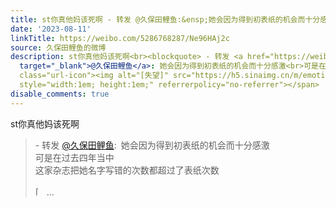 ```yaml
---
title: st你真他妈该死啊 - 转发 @久保田鲤鱼:&ensp;她会因为得到初表纸的机会而十分感激可是在过去四年当中这家杂志把她名字写错的次数都超过了表纸次数[失望]
date: '2023-08-11'
linkTitle: https://weibo.com/5286768287/Ne96HAj2c
source: 久保田鲤鱼的微博
description: st你真他妈该死啊<br><blockquote> - 转发 <a href="https://weibo.com/5286768287"
  target="_blank">@久保田鲤鱼</a>: 她会因为得到初表纸的机会而十分感激<br>可是在过去四年当中<br>这家杂志把她名字写错的次数都超过了表纸次数<br><br><span
  class="url-icon"><img alt="[失望]" src="https://h5.sinaimg.cn/m/emoticon/icon/default/d_shiwang-b4bf17068f.png"
  style="width:1em; height:1em;" referrerpolicy="no-referrer"></span> ...
disable_comments: true
---
```

st你真他妈该死啊<br><blockquote> - 转发 <a href="https://weibo.com/5286768287" target="_blank">@久保田鲤鱼</a>: 她会因为得到初表纸的机会而十分感激<br>可是在过去四年当中<br>这家杂志把她名字写错的次数都超过了表纸次数<br><br><span class="url-icon"><img alt="[失望]" src="https://h5.sinaimg.cn/m/emoticon/icon/default/d_shiwang-b4bf17068f.png" style="width:1em; height:1em;" referrerpolicy="no-referrer"></span> ...